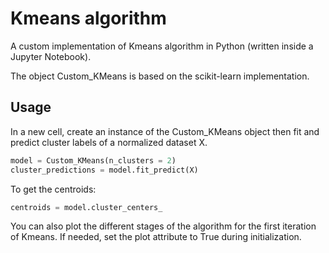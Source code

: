 # Kmeans algorithm

A custom implementation of Kmeans algorithm in Python (written inside a Jupyter Notebook).

The object Custom_KMeans is based on the scikit-learn implementation.

## Usage

In a new cell, create an instance of the Custom_KMeans object then fit and predict cluster labels of a normalized dataset X.

```python
model = Custom_KMeans(n_clusters = 2) 
cluster_predictions = model.fit_predict(X)
```

To get the centroids: 

```python
centroids = model.cluster_centers_
```

You can also plot the different stages of the algorithm for the first iteration of Kmeans. If needed, set the plot attribute to True during initialization.






